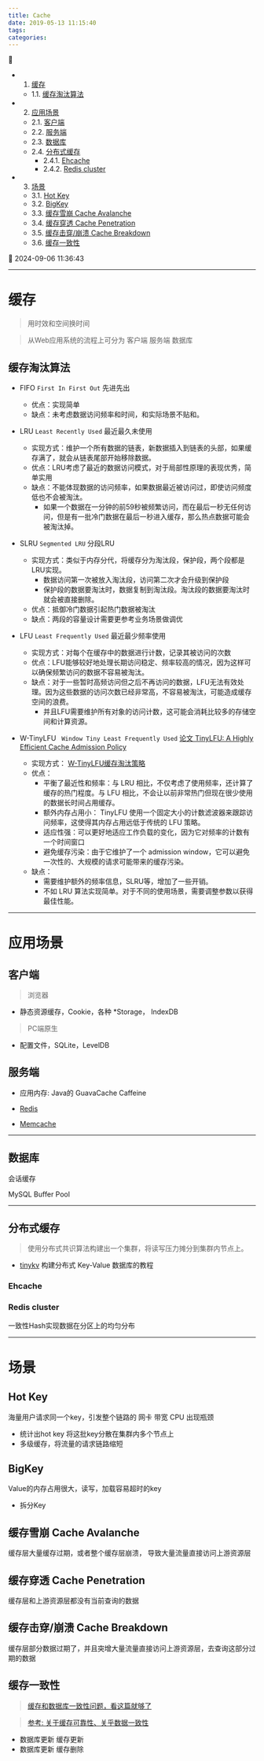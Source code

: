 ```yaml
---
title: Cache
date: 2019-05-13 11:15:40
tags: 
categories: 
---
```


💠

- 1. [缓存](#缓存)
    - 1.1. [缓存淘汰算法](#缓存淘汰算法)
- 2. [应用场景](#应用场景)
    - 2.1. [客户端](#客户端)
    - 2.2. [服务端](#服务端)
    - 2.3. [数据库](#数据库)
    - 2.4. [分布式缓存](#分布式缓存)
        - 2.4.1. [Ehcache](#ehcache)
        - 2.4.2. [Redis cluster](#redis-cluster)
- 3. [场景](#场景)
    - 3.1. [Hot Key](#hot-key)
    - 3.2. [BigKey](#bigkey)
    - 3.3. [缓存雪崩 Cache Avalanche](#缓存雪崩-cache-avalanche)
    - 3.4. [缓存穿透 Cache Penetration](#缓存穿透-cache-penetration)
    - 3.5. [缓存击穿/崩溃 Cache Breakdown](#缓存击穿崩溃-cache-breakdown)
    - 3.6. [缓存一致性](#缓存一致性)

💠 2024-09-06 11:36:43
****************************************
# 缓存
> 用时效和空间换时间

> 从Web应用系统的流程上可分为 客户端 服务端 数据库

## 缓存淘汰算法
- FIFO `First In First Out` 先进先出
    - 优点：实现简单 
    - 缺点：未考虑数据访问频率和时间，和实际场景不贴和。
- LRU `Least Recently Used` 最近最久未使用
    - 实现方式：维护一个所有数据的链表，新数据插入到链表的头部，如果缓存满了，就会从链表尾部开始移除数据。
    - 优点：LRU考虑了最近的数据访问模式，对于局部性原理的表现优秀，简单实用
    - 缺点：不能体现数据的访问频率，如果数据最近被访问过，即使访问频度低也不会被淘汰。
        - 如果一个数据在一分钟的前59秒被频繁访问，而在最后一秒无任何访问，但是有一批冷门数据在最后一秒进入缓存，那么热点数据可能会被淘汰掉。
- SLRU `Segmented LRU` 分段LRU 
    - 实现方式：类似于内存分代，将缓存分为淘汰段，保护段，两个段都是LRU实现。
        - 数据访问第一次被放入淘汰段，访问第二次才会升级到保护段
        - 保护段的数据要淘汰时，数据复制到淘汰段。淘汰段的数据要淘汰时就会被直接删除。
    - 优点：抵御冷门数据引起热门数据被淘汰
    - 缺点：两段的容量设计需要更参考业务场景做调优

- LFU `Least Frequently Used` 最近最少频率使用
    - 实现方式：对每个在缓存中的数据进行计数，记录其被访问的次数
    - 优点：LFU能够较好地处理长期访问稳定、频率较高的情况，因为这样可以确保频繁访问的数据不容易被淘汰。
    - 缺点：对于一些暂时高频访问但之后不再访问的数据，LFU无法有效处理。因为这些数据的访问次数已经非常高，不容易被淘汰，可能造成缓存空间的浪费。
        - 并且LFU需要维护所有对象的访问计数，这可能会消耗比较多的存储空间和计算资源。
- W-TinyLFU ` Window Tiny Least Frequently Used` [论文 TinyLFU: A Highly Efficient Cache Admission Policy](http://arxiv.org/pdf/1512.00727v2)
    - 实现方式： [W-TinyLFU缓存淘汰策略 ](https://juejin.cn/post/7144327955353698334)
    - 优点：
        - 平衡了最近性和频率：与 LRU 相比，不仅考虑了使用频率，还计算了缓存的热门程度。与 LFU 相比，不会让以前非常热门但现在很少使用的数据长时间占用缓存。
        - 额外内存占用小： TinyLFU 使用一个固定大小的计数滤波器来跟踪访问频率，这使得其内存占用远低于传统的 LFU 策略。
        - 适应性强：可以更好地适应工作负载的变化，因为它对频率的计数有一个时间窗口
        - 避免缓存污染：由于它维护了一个 admission window，它可以避免一次性的、大规模的请求可能带来的缓存污染。
    - 缺点：
        - 需要维护额外的频率信息，SLRU等，增加了一些开销。
        - 不如 LRU 算法实现简单。对于不同的使用场景，需要调整参数以获得最佳性能。


************************

# 应用场景
## 客户端
> 浏览器
- 静态资源缓存，Cookie，各种 *Storage， IndexDB

> PC端原生
- 配置文件，SQLite，LevelDB

## 服务端

- 应用内存: Java的 GuavaCache Caffeine 

- [Redis](/Database/Redis.md)
- [Memcache](/Database/Memcache.md)

************************

## 数据库
会话缓存

MySQL Buffer Pool 

************************

## 分布式缓存
> 使用分布式共识算法构建出一个集群，将读写压力摊分到集群内节点上。

- [tinykv](https://github.com/talent-plan/tinykv) 构建分布式 Key-Value 数据库的教程

### Ehcache

### Redis cluster 
一致性Hash实现数据在分区上的均匀分布

************************

# 场景
## Hot Key
海量用户请求同一个key，引发整个链路的 网卡 带宽 CPU 出现瓶颈

- 统计出hot key 将这批key分散在集群内多个节点上
- 多级缓存，将流量的请求链路缩短

## BigKey
Value的内存占用很大，读写，加载容易超时的key

- 拆分Key

## 缓存雪崩 Cache Avalanche
缓存层大量缓存过期，或者整个缓存层崩溃， 导致大量流量直接访问上游资源层

## 缓存穿透 Cache Penetration
缓存层和上游资源层都没有当前查询的数据

## 缓存击穿/崩溃 Cache Breakdown
缓存层部分数据过期了，并且突增大量流量直接访问上游资源层，去查询这部分过期的数据

## 缓存一致性
> [缓存和数据库一致性问题，看这篇就够了 ](http://kaito-kidd.com/2021/09/08/how-to-keep-cache-and-consistency-of-db/)  

> [参考: 关于缓存可靠性、关乎数据一致性 ](https://juejin.cn/post/7152670651302543397)  

- 数据库更新 缓存更新
- 数据库更新 缓存删除

